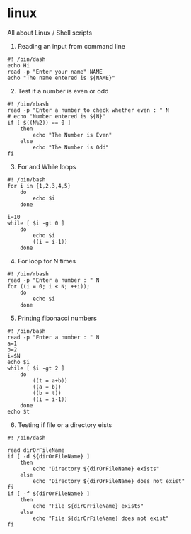 # linux
All about Linux / Shell scripts
1) Reading an input from command line
```shell
#! /bin/dash
echo Hi
read -p "Enter your name" NAME
echo "The name entered is ${NAME}"
```
2) Test if a number is even or odd
```shell
#! /bin/rbash
read -p "Enter a number to check whether even : " N
# echo "Number entered is ${N}"
if [ $((N%2)) == 0 ]
    then
        echo "The Number is Even"
    else 
        echo "The Number is Odd"
fi
```
3) For and While loops
```shell
#! /bin/bash
for i in {1,2,3,4,5}
    do
        echo $i
    done

i=10
while [ $i -gt 0 ]
    do
        echo $i
        ((i = i-1))
    done
```
4) For loop for N times
```shell
#! /bin/rbash
read -p "Enter a number : " N
for ((i = 0; i < N; ++i));
    do 
        echo $i
    done

```
5) Printing fibonacci numbers
```shell
#! /bin/bash
read -p "Enter a number : " N
a=1
b=2
i=$N
echo $i
while [ $i -gt 2 ]
    do
        ((t = a+b))
        ((a = b))
        ((b = t))
        ((i = i-1))
    done
echo $t
```
6) Testing if  file or a directory eists
```shell
#! /bin/dash

read dirOrFileName
if [ -d ${dirOrFileName} ]
    then
        echo "Directory ${dirOrFileName} exists"
    else 
        echo "Directory ${dirOrFileName} does not exist"
fi
if [ -f ${dirOrFileName} ]
    then
        echo "File ${dirOrFileName} exists"
    else 
        echo "File ${dirOrFileName} does not exist"
fi
```
